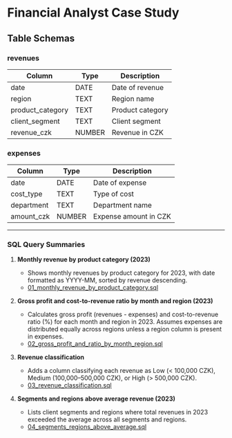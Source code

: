 # Financial Analyst Case Study

## Table Schemas

### revenues

| Column           | Type   | Description           |
|------------------|--------|-----------------------|
| date             | DATE   | Date of revenue       |
| region           | TEXT   | Region name           |
| product_category | TEXT   | Product category      |
| client_segment   | TEXT   | Client segment        |
| revenue_czk      | NUMBER | Revenue in CZK        |

### expenses

| Column     | Type   | Description           |
|------------|--------|-----------------------|
| date       | DATE   | Date of expense       |
| cost_type  | TEXT   | Type of cost          |
| department | TEXT   | Department name       |
| amount_czk | NUMBER | Expense amount in CZK |

---

### SQL Query Summaries

1. **Monthly revenue by product category (2023)**
   - Shows monthly revenues by product category for 2023, with date formatted as YYYY-MM, sorted by revenue descending.
   - [01_monthly_revenue_by_product_category.sql](./sql/01_monthly_revenue_by_product_category.sql)

2. **Gross profit and cost-to-revenue ratio by month and region (2023)**
   - Calculates gross profit (revenues - expenses) and cost-to-revenue ratio (%) for each month and region in 2023. Assumes expenses are distributed equally across regions unless a region column is present in expenses.
   - [02_gross_profit_and_ratio_by_month_region.sql](./sql/02_gross_profit_and_ratio_by_month_region.sql)

3. **Revenue classification**
   - Adds a column classifying each revenue as Low (< 100,000 CZK), Medium (100,000–500,000 CZK), or High (> 500,000 CZK).
   - [03_revenue_classification.sql](./sql/03_revenue_classification.sql)

4. **Segments and regions above average revenue (2023)**
   - Lists client segments and regions where total revenues in 2023 exceeded the average across all segments and regions.
   - [04_segments_regions_above_average.sql](./sql/04_segments_regions_above_average.sql)

